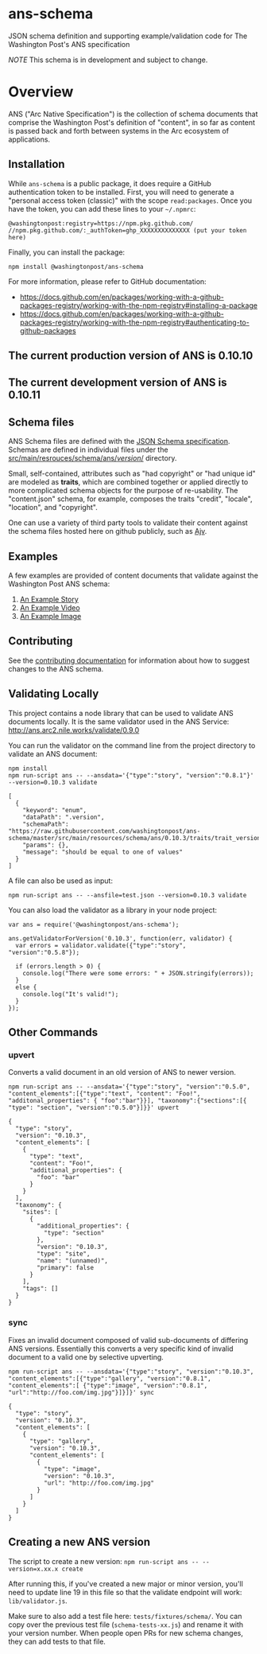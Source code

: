 # ans-schema

JSON schema definition and supporting example/validation code for The Washington Post's ANS specification

*NOTE* This schema is in development and subject to change.

# Overview

ANS ("Arc Native Specification") is the collection of schema documents that comprise the Washington Post's definition of "content", in so far as content is passed back and forth between systems in the Arc ecosystem of applications.

## Installation

While `ans-schema` is a public package, it does require a GitHub authentication token to be installed. First, you will need to generate a "personal access token (classic)" with the scope `read:packages`. Once you have the token, you can add these lines to your `~/.npmrc`:

```
@washingtonpost:registry=https://npm.pkg.github.com/
//npm.pkg.github.com/:_authToken=ghp_XXXXXXXXXXXXXX (put your token here)
```

Finally, you can install the package:

```
npm install @washingtonpost/ans-schema
```

For more information, please refer to GitHub documentation:

- <https://docs.github.com/en/packages/working-with-a-github-packages-registry/working-with-the-npm-registry#installing-a-package>
- <https://docs.github.com/en/packages/working-with-a-github-packages-registry/working-with-the-npm-registry#authenticating-to-github-packages>

## The current production version of ANS is 0.10.10

## The current development version of ANS is 0.10.11

## Schema files

ANS Schema files are defined with the [JSON Schema specification](https://spacetelescope.github.io/understanding-json-schema/index.html).  Schemas are defined in individual files under the [src/main/resrouces/schema/ans/*version*/](src/main/resources/schema/ans/0.10.0/) directory.

Small, self-contained, attributes such as "had copyright" or "had unique id" are modeled as **traits**, which are combined together or applied directly to more complicated schema objects for the purpose of re-usability.  The "content.json" schema, for example, composes the traits "credit", "locale", "location", and "copyright".

One can use a variety of third party tools to validate their content against the schema files hosted here on github publicly, such as [Ajv](https://github.com/epoberezkin/ajv).

## Examples

A few examples are provided of content documents that validate against the Washington Post ANS schema:

1. [An Example Story](tests/fixtures/schema/0.10.3/story-fixture-references.json)
2. [An Example Video](tests/fixtures/schema/0.10.3/video-fixture-nationals.json)
3. [An Example Image](tests/fixtures/schema/0.10.3/image-fixture-good.json)

## Contributing

See the [contributing documentation](CONTRIBUTING.md) for information about how to suggest changes to the ANS schema.

## Validating Locally ##

This project contains a node library that can be used to validate ANS documents locally.  It is the same validator used in the ANS Service: <http://ans.arc2.nile.works/validate/0.9.0>

You can run the validator on the command line from the project directory to validate an ANS document:

```
npm install
npm run-script ans -- --ansdata='{"type":"story", "version":"0.8.1"}' --version=0.10.3 validate

[
  {
    "keyword": "enum",
    "dataPath": ".version",
    "schemaPath": "https://raw.githubusercontent.com/washingtonpost/ans-schema/master/src/main/resources/schema/ans/0.10.3/traits/trait_version.json/enum",
    "params": {},
    "message": "should be equal to one of values"
  }
]
```

A file can also be used as input:

```
npm run-script ans -- --ansfile=test.json --version=0.10.3 validate

```

You can also load the validator as a library in your node project:

```
var ans = require('@washingtonpost/ans-schema');

ans.getValidatorForVersion('0.10.3', function(err, validator) {
  var errors = validator.validate({"type":"story", "version":"0.5.8"});

  if (errors.length > 0) {
    console.log("There were some errors: " + JSON.stringify(errors));
  }
  else {
    console.log("It's valid!");
  }
});
```

## Other Commands ##

### upvert ###

Converts a valid document in an old version of ANS to newer version.

```
npm run-script ans -- --ansdata='{"type":"story", "version":"0.5.0", "content_elements":[{"type":"text", "content": "Foo!", "additonal_properties": { "foo":"bar"}}], "taxonomy":{"sections":[{ "type": "section", "version":"0.5.0"}]}}' upvert

{
  "type": "story",
  "version": "0.10.3",
  "content_elements": [
    {
      "type": "text",
      "content": "Foo!",
      "additional_properties": {
        "foo": "bar"
      }
    }
  ],
  "taxonomy": {
    "sites": [
      {
        "additional_properties": {
          "type": "section"
        },
        "version": "0.10.3",
        "type": "site",
        "name": "(unnamed)",
        "primary": false
      }
    ],
    "tags": []
  }
}
```

### sync ###

Fixes an invalid document composed of valid sub-documents of differing ANS versions. Essentially this converts a very specific kind of invalid document to a valid one by selective upverting.

```
npm run-script ans -- --ansdata='{"type":"story", "version":"0.10.3", "content_elements":[{"type":"gallery", "version":"0.8.1", "content_elements":[ {"type":"image", "version":"0.8.1", "url":"http://foo.com/img.jpg"}]}]}' sync

{
  "type": "story",
  "version": "0.10.3",
  "content_elements": [
    {
      "type": "gallery",
      "version": "0.10.3",
      "content_elements": [
        {
          "type": "image",
          "version": "0.10.3",
          "url": "http://foo.com/img.jpg"
        }
      ]
    }
  ]
}
```

## Creating a new ANS version

The script to create a new version: `npm run-script ans -- --version=x.xx.x create`

After running this, if you've created a new major or minor version, you'll need to update line 19 in this file so that the validate endpoint will work: `lib/validator.js`.

Make sure to also add a test file here: `tests/fixtures/schema/`. You can copy over the previous test file (`schema-tests-xx.js`) and rename it with your version number. When people open PRs for new schema changes, they can add tests to that file.